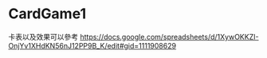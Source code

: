 # CardGame1

卡表以及效果可以參考 
https://docs.google.com/spreadsheets/d/1XywOKKZI-OnjYv1XHdKN56nJ12PP9B_K/edit#gid=1111908629
